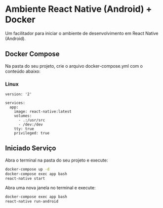 # Ambiente React Native (Android) + Docker

Um facilitador para iniciar o ambiente de desenvolvimento em React Native (Android).

## Docker Compose

Na pasta do seu projeto, crie o arquivo docker-compose.yml com o conteúdo abaixo:

### Linux

```docker-compose
version: '2'

services:
  app:
    image: react-native:latest
    volumes:
      - .:/usr/src
      - /dev:/dev
    tty: true
    privileged: true
```

## Iniciado Serviço

Abra o terminal na pasta do seu projeto e execute:

```sh
docker-compose up -d
docker-compose exec app bash
react-native start
```

Abra uma nova janela no terminal e execute:

```sh
docker-compose exec app bash
react-native run-android
```
